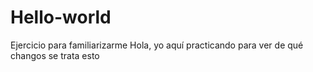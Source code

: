 # Hello-world
Ejercicio para familiarizarme
Hola, yo aquí practicando para ver de qué changos se trata esto
